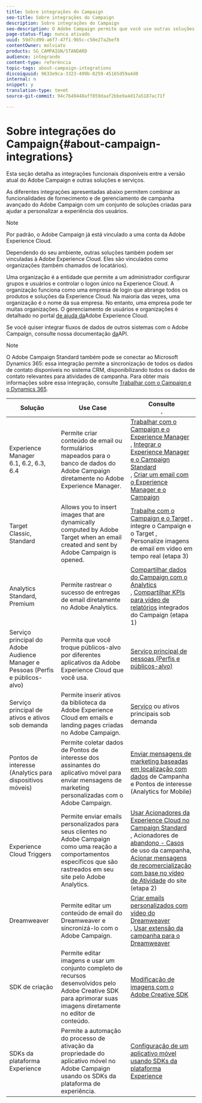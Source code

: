 ```yaml
---
title: Sobre integrações do Campaign
seo-title: Sobre integrações do Campaign
description: Sobre integrações do Campaign
seo-description: O Adobe Campaign permite que você use outras soluções da Adobe e combine seus diferentes recursos.
page-status-flag: nunca ativado
uuid: 59d7cd99-a6f7-47f1-9b5c-c50e27a2bef8
contentOwner: molviato
products: SG_CAMPAIGN/STANDARD
audience: integrando
content-type: referência
topic-tags: about-campaign-integrations
discoiquuid: 9633e9ca-3323-499b-8259-45165d59a4d0
internal: n
snippet: y
translation-type: tm+mt
source-git-commit: 94c7649448aff859daaf2bbe9a4d17a5187ac71f

---
```



# Sobre integrações do Campaign{#about-campaign-integrations}

Esta seção detalha as integrações funcionais disponíveis entre a versão atual do Adobe Campaign e outras soluções e serviços.

As diferentes integrações apresentadas abaixo permitem combinar as funcionalidades de fornecimento e de gerenciamento de campanha avançado do Adobe Campaign com um conjunto de soluções criadas para ajudar a personalizar a experiência dos usuários.

>[!NOTE]
>
> Por padrão, o Adobe Campaign já está vinculado a uma conta da Adobe Experience Cloud.

Dependendo do seu ambiente, outras soluções também podem ser vinculadas à Adobe Experience Cloud. Eles são vinculados como organizações (também chamados de locatários).

Uma organização é a entidade que permite a um administrador configurar grupos e usuários e controlar o logon único na Experience Cloud. A organização funciona como uma empresa de login que abrange todos os produtos e soluções da Experience Cloud. Na maioria das vezes, uma organização é o nome da sua empresa. No entanto, uma empresa pode ter muitas organizações. O gerenciamento de usuários e organizações é detalhado no portal [de ajuda da](https://marketing.adobe.com/resources/help/en_US/mcloud/organizations.html)Adobe Experience Cloud.

Se você quiser integrar fluxos de dados de outros sistemas com o Adobe Campaign, consulte nossa documentação [da](https://final-docs.campaign.adobe.com/doc/standard/en/api/ACS_API.html)API.

>[!NOTE]
>
>O Adobe Campaign Standard também pode se conectar ao Microsoft Dynamics 365: essa integração permite a sincronização de todos os dados de contato disponíveis no sistema CRM, disponibilizando todos os dados de contato relevantes para atividades de campanha. Para obter mais informações sobre essa integração, consulte [Trabalhar com o Campaign e o Dynamics 365](https://helpx.adobe.com/campaign/kb/acs-ms-dynamics.html).


<table> 
 <thead> 
  <tr> 
   <th> Solução<br /> </th> 
   <th> Use Case<br /> </th> 
   <th> Consulte <br />. </th> 
  </tr> 
 </thead> 
 <tbody> 
  <tr> 
   <td> Experience Manager<br /> 6.1, 6.2, 6.3, 6.4<br /> </td> 
   <td> Permite criar conteúdo de email ou formulários mapeados para o banco de dados do Adobe Campaign diretamente no Adobe Experience Manager.<br /> </td> 
   <td> 
     <a href="../../integrating/using/integrating-with-experience-manager.md">Trabalhar com o Campaign e o Experience Manager</a><br/>, <a href="https://helpx.adobe.com/experience-manager/6-4/sites/administering/using/campaignstandard.html">Integrar o Experience Manager e o Campaign Standard</a> <br/>, <a href="https://docs.campaign.adobe.com/doc/standard/getting_started/en/ACS_AEM.html">Criar um email com o Experience Manager e o Campaign</a> 
    </td> 
  </tr> 
  <tr> 
   <td> Target<br /> Classic, Standard<br /> </td> 
   <td> Allows you to insert images that are dynamically computed by Adobe Target when an email created and sent by Adobe Campaign is opened.<br /> </td> 
   <td> 
    <a href="../../integrating/using/about-campaign-target-integration.md">Trabalhe com o Campaign e o Target</a> , <br/>integre o Campaign e o Target <a href="https://marketing.adobe.com/resources/help/en_US/target/a4t/c_campaign_and_target.html">,</a><br/>Personalize imagens de email em vídeo em tempo <a href="https://helpx.adobe.com/marketing-cloud/how-to/email-marketing.html"></a> real (etapa 3)
    </td> 
  </tr> 
  <tr> 
   <td> Analytics<br /> Standard, Premium <br /> </td> 
   <td> Permite rastrear o sucesso de entregas de email diretamente no Adobe Analytics.<br /> </td> 
   <td> 
    <a href="../../integrating/using/about-campaign-analytics-integration.md">Compartilhar dados do Campaign com o Analytics</a><br/>, <a href="https://helpx.adobe.com/marketing-cloud/how-to/email-marketing.html">Compartilhar KPIs para vídeo de relatórios</a> integrados do Campaign (etapa 1)
    </td> 
  </tr> 
  <tr> 
   <td> Serviço principal do Adobe Audience Manager e Pessoas (Perfis e públicos-alvo)<br /> </td> 
   <td> Permita que você troque públicos-alvo por diferentes aplicativos da Adobe Experience Cloud que você usa.<br /> </td> 
   <td> <a href="../../integrating/using/about-campaign-audience-manager-or-people-core-service-integration.md">Serviço principal de pessoas (Perfis e públicos-alvo)</a><br /> </td> 
  </tr> 
  <tr> 
   <td> Serviço principal de ativos e ativos sob demanda<br /> </td> 
   <td> Permite inserir ativos da biblioteca da Adobe Experience Cloud em emails e landing pages criadas no Adobe Campaign.<br /> </td> 
   <td> <a href="../../integrating/using/working-with-campaign-and-assets-core-service.md">Serviço</a> ou ativos principais sob demanda<br /> </td> 
  </tr> 
  <tr> 
   <td> Pontos de interesse (Analytics para dispositivos móveis)<br /> </td> 
   <td> Permite coletar dados de Pontos de interesse dos assinantes do aplicativo móvel para enviar mensagens de marketing personalizadas com o Adobe Campaign.<br /> </td> 
   <td> <a href="../../integrating/using/about-campaign-points-of-interest-data-integration.md">Enviar mensagens de marketing baseadas em localização com dados</a> de Campanha e Pontos de interesse (Analytics for Mobile)<br /> </td> 
  </tr> 
  <tr> 
   <td> Experience Cloud Triggers<br /> </td> 
   <td> Permite enviar emails personalizados para seus clientes no Adobe Campaign como uma reação a comportamentos específicos que são rastreados em seu site pelo Adobe Analytics.<br /> </td> 
   <td> 
    <a href="../../integrating/using/about-adobe-experience-cloud-triggers.md">Usar Acionadores da Experience Cloud no Campaign Standard</a><br/>, Acionadores de <a href="../../integrating/using/abandonment-triggers-use-cases.md">abandono - Casos</a><br/>de uso da campanha, <a href="https://helpx.adobe.com/marketing-cloud/how-to/email-marketing.html">Acionar mensagens de recomercialização com base no vídeo de Atividade</a> do site (etapa 2)
    </td> 
  </tr> 
  <tr> 
   <td> Dreamweaver<br /> </td> 
   <td> Permite editar um conteúdo de email do Dreamweaver e sincronizá-lo com o Adobe Campaign.<br /> </td> 
   <td> 
    <a href="https://helpx.adobe.com/campaign/kt/acs/using/acs-dreamweaver-integration-feature-video-use.html">Criar emails personalizados com vídeo do Dreamweaver</a> <br/>, <a href="https://helpx.adobe.com/dreamweaver/using/working-with-dreamweaver-and-campaign.html">Usar extensão da campanha para o Dreamweaver</a> 
  </td> 
  </tr> 
  <tr> 
   <td> SDK de criação<br /> </td> 
   <td> Permite editar imagens e usar um conjunto completo de recursos desenvolvidos pelo Adobe Creative SDK para aprimorar suas imagens diretamente no editor de conteúdo.<br /> </td> 
   <td> <a href="../../designing/using/images.md#modifying-images-with-the-adobe-creative-sdk">Modificação de imagens com o Adobe Creative SDK</a><br /> </td> 
  </tr> 
  <tr> 
   <td> SDKs da plataforma Experience<br /> </td> 
   <td> Permite a automação do processo de ativação da propriedade do aplicativo móvel no Adobe Campaign usando os SDKs da plataforma de experiência.<br /> </td> 
   <td> <a href="https://helpx.adobe.com/campaign/kb/configuring-app-sdk.html">Configuração de um aplicativo móvel usando SDKs da plataforma Experience</a><br /> </td> 
  </tr> 
 </tbody> 
</table>

